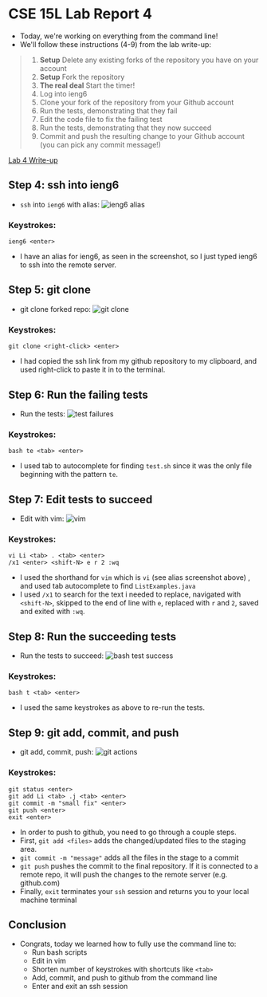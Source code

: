 # CSE 15L Lab Report 4
- Today, we're working on everything from the command line!
- We'll follow these instructions (4-9) from the lab write-up:

> 1.  **Setup** Delete any existing forks of the repository you have on your account
> 2.  **Setup** Fork the repository
> 3.  **The real deal** Start the timer!
> 4.  Log into ieng6
> 5.  Clone your fork of the repository from your Github account
> 6.  Run the tests, demonstrating that they fail
> 7.  Edit the code file to fix the failing test
> 8.  Run the tests, demonstrating that they now succeed
> 9.  Commit and push the resulting change to your Github account (you can pick any commit message!) 

[Lab 4 Write-up](https://ucsd-cse15l-s23.github.io/week/week7/#generating-ssh-keys-for-ieng6)

## Step 4: ssh into ieng6
- `ssh` into `ieng6` with alias: ![ieng6 alias](img/lab4ieng6alias.png)
###  Keystrokes:
```
ieng6 <enter>
```
- I have an alias for ieng6, as seen in the screenshot, so I just typed ieng6 to ssh into the remote server.


## Step 5: git clone
- git clone forked repo: ![git clone](img/lab4gitClone.png)
### Keystrokes:
```
git clone <right-click> <enter>
```
- I had copied the ssh link from my github repository to my clipboard, and used right-click to paste it in to the terminal.

## Step 6: Run the failing tests
- Run the tests: ![test failures](img/lab4TestFail.png)

### Keystrokes:
```
bash te <tab> <enter>
```
- I used tab to autocomplete for finding `test.sh` since it was the only file beginning with the pattern `te`. 

## Step 7: Edit tests to succeed
- Edit with vim: ![vim](img/lab4vim.png)
### Keystrokes:
```
vi Li <tab> . <tab> <enter>
/x1 <enter> <shift-N> e r 2 :wq
```
- I used the shorthand for `vim` which is `vi` (see alias screenshot above) , and used tab autocomplete to find `ListExamples.java`
- I used `/x1` to search for the text i needed to replace, navigated with `<shift-N>`, skipped to the end of line with `e`, replaced with `r` and `2`, saved and exited with `:wq`.

## Step 8: Run the succeeding tests
- Run the tests to succeed: ![bash test success](img/lab4TestSuccess.png)

### Keystrokes:
```
bash t <tab> <enter>
```
- I used the same keystrokes as above to re-run the tests.

## Step 9: git add, commit, and push
- git add, commit, push: ![git actions](img/lab4git.png)

### Keystrokes:
```
git status <enter>
git add Li <tab> .j <tab> <enter>
git commit -m "small fix" <enter>
git push <enter>
exit <enter>
```
- In order to push to github, you need to go through a couple steps.
- First, `git add <files>` adds the changed/updated files to the staging area.
- `git commit -m "message"` adds all the files in the stage to a commit 
- `git push` pushes the commit to the final repository. If it is connected to a remote repo, it will push the changes to the remote server (e.g. github.com)
- Finally, `exit` terminates your `ssh` session and returns you to your local machine terminal

## Conclusion
- Congrats, today we learned how to fully use the command line to:
	- Run bash scripts
	- Edit in vim
	- Shorten number of keystrokes with shortcuts like `<tab>` 
	- Add, commit, and push to github from the command line
	- Enter and exit an ssh session
